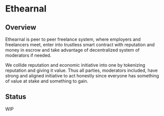 # Ethearnal

## Overview 
Ethearnal is peer to peer freelance system, where employers and freelancers meet, enter into
trustless smart contract with reputation and money in escrow and take advantage of decentralized
system of moderators if needed.
 
 We collide reputation and economic initiative into one by
tokenizing reputation and giving it value. Thus all parties, moderators included, have strong and
aligned initiative to act honestly since everyone has something of value at stake and something to
gain. 

## Status
WIP
